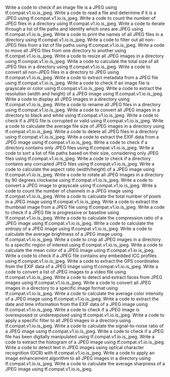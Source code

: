 Write a code to check if an image file is a JPEG using tf.compat.v1.io.is_jpeg.
Write a code to read a file and determine if it is a JPEG using tf.compat.v1.io.is_jpeg.
Write a code to count the number of JPEG files in a directory using tf.compat.v1.io.is_jpeg.
Write a code to iterate through a list of file paths and identify which ones are JPEG using tf.compat.v1.io.is_jpeg.
Write a code to print the names of all JPEG files in a directory using tf.compat.v1.io.is_jpeg.
Write a code to filter out all non-JPEG files from a list of file paths using tf.compat.v1.io.is_jpeg.
Write a code to move all JPEG files from one directory to another using tf.compat.v1.io.is_jpeg.
Write a code to resize all JPEG images in a directory using tf.compat.v1.io.is_jpeg.
Write a code to calculate the total size of all JPEG files in a directory using tf.compat.v1.io.is_jpeg.
Write a code to convert all non-JPEG files in a directory to JPEG using tf.compat.v1.io.is_jpeg.
Write a code to extract metadata from a JPEG file using tf.compat.v1.io.is_jpeg.
Write a code to check if an image file is grayscale or color using tf.compat.v1.io.is_jpeg.
Write a code to extract the resolution (width and height) of a JPEG image using tf.compat.v1.io.is_jpeg.
Write a code to display all JPEG images in a directory using tf.compat.v1.io.is_jpeg.
Write a code to rename all JPEG files in a directory using tf.compat.v1.io.is_jpeg.
Write a code to convert all JPEG images in a directory to black and white using tf.compat.v1.io.is_jpeg.
Write a code to check if a JPEG file is corrupted or valid using tf.compat.v1.io.is_jpeg.
Write a code to calculate the average file size of JPEG images in a directory using tf.compat.v1.io.is_jpeg.
Write a code to delete all JPEG files in a directory using tf.compat.v1.io.is_jpeg.
Write a code to extract the EXIF data from a JPEG image using tf.compat.v1.io.is_jpeg.
Write a code to check if a directory contains only JPEG files using tf.compat.v1.io.is_jpeg.
Write a code to sort a list of file paths based on their size, considering only JPEG files using tf.compat.v1.io.is_jpeg.
Write a code to check if a directory contains any corrupted JPEG files using tf.compat.v1.io.is_jpeg.
Write a code to calculate the aspect ratio (width/height) of a JPEG image using tf.compat.v1.io.is_jpeg.
Write a code to rotate all JPEG images in a directory by 90 degrees clockwise using tf.compat.v1.io.is_jpeg.
Write a code to convert a JPEG image to grayscale using tf.compat.v1.io.is_jpeg.
Write a code to count the number of channels in a JPEG image using tf.compat.v1.io.is_jpeg.
Write a code to calculate the total number of pixels in a JPEG image using tf.compat.v1.io.is_jpeg.
Write a code to extract the thumbnail image from a JPEG file using tf.compat.v1.io.is_jpeg.
Write a code to check if a JPEG file is progressive or baseline using tf.compat.v1.io.is_jpeg.
Write a code to calculate the compression ratio of a JPEG image using tf.compat.v1.io.is_jpeg.
Write a code to calculate the entropy of a JPEG image using tf.compat.v1.io.is_jpeg.
Write a code to calculate the average brightness of a JPEG image using tf.compat.v1.io.is_jpeg.
Write a code to crop all JPEG images in a directory to a specific region of interest using tf.compat.v1.io.is_jpeg.
Write a code to calculate the mean color of a JPEG image using tf.compat.v1.io.is_jpeg.
Write a code to check if a JPEG file contains any embedded ICC profiles using tf.compat.v1.io.is_jpeg.
Write a code to extract the GPS coordinates from the EXIF data of a JPEG image using tf.compat.v1.io.is_jpeg.
Write a code to convert a list of JPEG images to a video file using tf.compat.v1.io.is_jpeg.
Write a code to detect and extract faces from JPEG images using tf.compat.v1.io.is_jpeg.
Write a code to convert all JPEG images in a directory to a specific image format using tf.compat.v1.io.is_jpeg.
Write a code to calculate the average color intensity of a JPEG image using tf.compat.v1.io.is_jpeg.
Write a code to extract the date and time information from the EXIF data of a JPEG image using tf.compat.v1.io.is_jpeg.
Write a code to check if a JPEG image is overexposed or underexposed using tf.compat.v1.io.is_jpeg.
Write a code to apply a specific filter to all JPEG images in a directory using tf.compat.v1.io.is_jpeg.
Write a code to calculate the signal-to-noise ratio of a JPEG image using tf.compat.v1.io.is_jpeg.
Write a code to check if a JPEG file has been digitally manipulated using tf.compat.v1.io.is_jpeg.
Write a code to extract the histogram of a JPEG image using tf.compat.v1.io.is_jpeg.
Write a code to detect text in JPEG images using optical character recognition (OCR) with tf.compat.v1.io.is_jpeg.
Write a code to apply an image enhancement algorithm to all JPEG images in a directory using tf.compat.v1.io.is_jpeg.
Write a code to calculate the average sharpness of a JPEG image using tf.compat.v1.io.is_jpeg.
